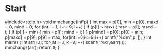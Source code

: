 # Start
#include<stdio.h>
void mmchange(int*p)
{
	int max = p[0], min = p[0], maxd = 0, mind = 0;
	for (int i = 1; i <= 9; i++)
	{
		if (p[i] > max)
		{
			max = p[i];
			maxd = i;
		}
		if (p[i] < min)
		{
			min = p[i];
			mind = i;
		}
	}
	p[mind] = p[0]; p[0] = min;
	p[maxd] = p[9]; p[9] = max;
	for(int i=0;i<=9;i++)
	printf("%d\n",p[i]);
}
int main()
{
	int arr[10];
	for(int i=0;i<=9;i++)
	scanf("%d",&arr[i]);
	mmchange(arr);
	return 0;
}
